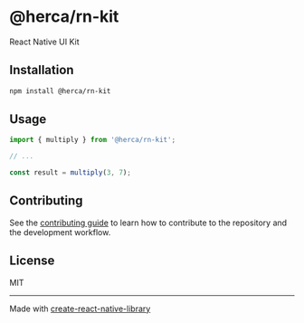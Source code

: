 # @herca/rn-kit

React Native UI Kit

## Installation

```sh
npm install @herca/rn-kit
```

## Usage


```js
import { multiply } from '@herca/rn-kit';

// ...

const result = multiply(3, 7);
```


## Contributing

See the [contributing guide](CONTRIBUTING.md) to learn how to contribute to the repository and the development workflow.

## License

MIT

---

Made with [create-react-native-library](https://github.com/callstack/react-native-builder-bob)
